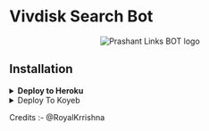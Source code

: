 # Vivdisk Search Bot

<p align="center">
  <img src="https://te.legra.ph/file/a85d7a62a0f18de6dc562.jpg" alt="Prashant Links BOT  logo">

## Installation

<details><summary><b>Deploy to Heroku</b></summary>
<p>
<br>
<a href="https://heroku.com/deploy?template=https://github.com/Ashrafmdmatin41/MdiskSearchBot">
  <img src="https://www.herokucdn.com/deploy/button.svg" alt="Deploy">
</a>
</p>
</details>

<details><summary>Deploy To Koyeb</summary>
 <p>
   <pre>gunicorn app:app & python3 main.py</pre>
 <br>
 <a target="_blank" href="https://app.koyeb.com/deploy?type=git&repository=github.com/PrashantFiles1/matinclone&branch=main&name=matinclone"><img alt="Deploy to Koyeb" src="https://binbashbanana.github.io/deploy-buttons/buttons/remade/koyeb.svg"></a>
  </a>
</p>
</details>

Credits :- @RoyalKrrishna
